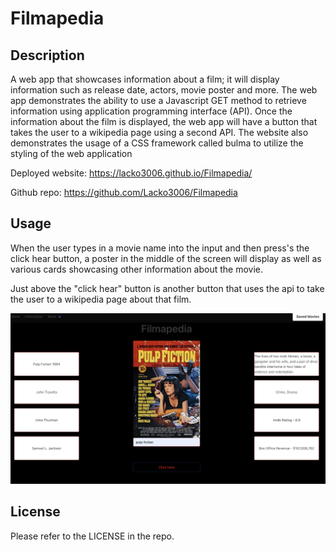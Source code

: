 # Filmapedia

## Description
A web app that showcases information about a film; it will display information such as release date, actors, movie poster and more.
The web app demonstrates the ability to use a Javascript GET method to retrieve information using application programming interface (API).
Once the information about the film is displayed, the web app will have a button that takes the user to a wikipedia page using a second API.
The website also demonstrates the usage of a CSS framework called bulma to utilize the styling of the web application 

Deployed website: https://lacko3006.github.io/Filmapedia/

Github repo: https://github.com/Lacko3006/Filmapedia

## Usage

When the user types in a movie name into the input and then press's the click hear button, a poster in the middle of the screen will display as well as various cards showcasing other information about the movie. 

Just above the "click hear" button is another button that uses the api to take the user to a wikipedia page about that film.

![alt text](./assets/image/screen.png)

## License
Please refer to the LICENSE in the repo.
